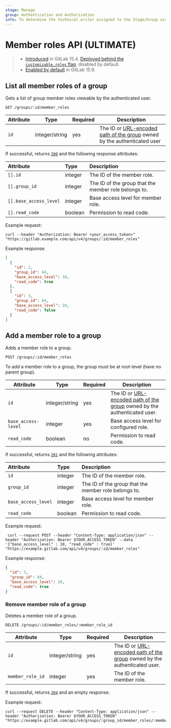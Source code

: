 ```yaml
---
stage: Manage
group: Authentication and Authorization
info: To determine the technical writer assigned to the Stage/Group associated with this page, see https://about.gitlab.com/handbook/product/ux/technical-writing/#assignments
---
```


# Member roles API **(ULTIMATE)**

> - [Introduced](https://gitlab.com/gitlab-org/gitlab/-/merge_requests/96996) in GitLab 15.4. [Deployed behind the `customizable_roles` flag](../administration/feature_flags.md), disabled by default.
> - [Enabled by default](https://gitlab.com/gitlab-org/gitlab/-/merge_requests/110810) in GitLab 15.9.

## List all member roles of a group

Gets a list of group member roles viewable by the authenticated user.

```plaintext
GET /groups/:id/member_roles
```

| Attribute | Type | Required | Description |
| --------- | ---- | -------- | ----------- |
| `id`      | integer/string | yes | The ID or [URL-encoded path of the group](rest/index.md#namespaced-path-encoding) owned by the authenticated user |

If successful, returns [`200`](rest/index.md#status-codes) and the following response attributes:

| Attribute                | Type     | Description           |
|:-------------------------|:---------|:----------------------|
| `[].id`                  | integer | The ID of the member role. |
| `[].group_id`            | integer | The ID of the group that the member role belongs to. |
| `[].base_access_level`   | integer | Base access level for member role. |
| `[].read_code`           | boolean | Permission to read code. |

Example request:

```shell
curl --header "Authorization: Bearer <your_access_token>" "https://gitlab.example.com/api/v4/groups/:id/member_roles"
```

Example response:

```json
[
  {
    "id": 2,
    "group_id": 84,
    "base_access_level": 10,
    "read_code": true
  },
  {
    "id": 3,
    "group_id": 84,
    "base_access_level": 10,
    "read_code": false
  }
]
```

## Add a member role to a group

Adds a member role to a group.

```plaintext
POST /groups/:id/member_roles
```

To add a member role to a group, the group must be at root-level (have no parent group).

| Attribute | Type | Required | Description |
| --------- | ---- | -------- | ----------- |
| `id`      | integer/string | yes | The ID or [URL-encoded path of the group](rest/index.md#namespaced-path-encoding) owned by the authenticated user. |
| `base_access-level` | integer | yes   | Base access level for configured role. |
| `read_code` | boolean | no | Permission to read code.  |

If successful, returns [`201`](rest/index.md#status-codes) and the following attributes:

| Attribute                | Type     | Description           |
|:-------------------------|:---------|:----------------------|
| `id`                     | integer | The ID of the member role. |
| `group_id`               | integer | The ID of the group that the member role belongs to. |
| `base_access_level`      | integer | Base access level for member role. |
| `read_code`              | boolean | Permission to read code. |

Example request:

```shell
 curl --request POST --header "Content-Type: application/json" --header "Authorization: Bearer $YOUR_ACCESS_TOKEN" --data '{"base_access_level" : 10, "read_code" : true}' "https://example.gitlab.com/api/v4/groups/:id/member_roles"
```

Example response:

```json
{
  "id": 3,
  "group_id": 84,
  "base_access_level": 10,
  "read_code": true
}
```

### Remove member role of a group

Deletes a member role of a group.

```plaintext
DELETE /groups/:id/member_roles/:member_role_id
```

| Attribute | Type | Required | Description |
| --------- | ---- | -------- | ----------- |
| `id`      | integer/string | yes | The ID or [URL-encoded path of the group](rest/index.md#namespaced-path-encoding) owned by the authenticated user. |
| `member_role_id` | integer | yes   | The ID of the member role. |

If successful, returns [`204`](rest/index.md#status-codes) and an empty response.

Example request:

```shell
curl --request DELETE --header "Content-Type: application/json" --header "Authorization: Bearer $YOUR_ACCESS_TOKEN" "https://example.gitlab.com/api/v4/groups/:group_id/member_roles/:member_role_id"
```
